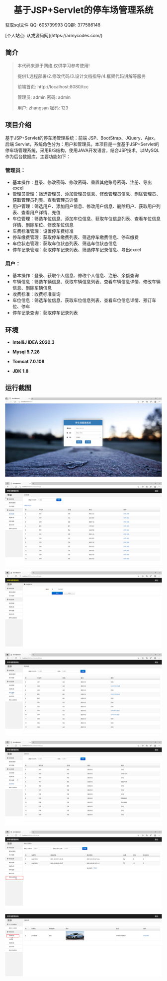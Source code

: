 <p><h1 align="center">基于JSP+Servlet的停车场管理系统</h1></p>

<p> 获取sql文件 QQ: 605739993 QQ群: 377586148 </p>
<p> [个人站点: 从戎源码网](https://armycodes.com/)</p>

## 简介

> 本代码来源于网络,仅供学习参考使用!
>
> 提供1.远程部署/2.修改代码/3.设计文档指导/4.框架代码讲解等服务
>
> 前端首页: http://localhost:8080/tcc
>
> 管理员: admin 密码: admin
>
> 用户: zhangsan 密码: 123
> 

## 项目介绍

基于JSP+Servlet的停车场管理系统：前端 JSP、BootStrap、JQuery、Ajax，后端 Servlet，系统角色分为：用户和管理员。本项目是一套基于JSP+Servlet的停车场管理系统，采用B/S结构，使用JAVA开发语言，结合JSP技术，以MySQL作为后台数据库。主要功能如下：

### 管理员：

- 基本操作：登录、修改密码、修改密码、重置其他账号密码、注册、导出excel
- 管理员管理：筛选管理员、添加管理员信息、修改管理员信息、删除管理员、获取管理员列表、查看管理员详情
- 用户管理：筛选用户、添加用户信息、修改用户信息、删除用户、获取用户列表、查看用户详情、充值
- 车位管理：筛选车位信息、添加车位信息、获取车位信息列表、查看车位信息详情、删除车位、修改车位信息
- 车费标准管理：设置停车费标准
- 停车缴费管理：获取停车缴费列表、筛选停车缴费信息、停车缴费
- 车位状态管理：获取车位状态列表、筛选车位状态信息
- 停车记录管理：获取停车记录列表、筛选停车记录信息、导出excel

### 用户：

- 基本操作：登录、获取个人信息、修改个人信息、注册、余额查询
- 车辆信息：筛选车辆信息、获取车辆信息列表、查看车辆信息详情、修改车辆信息、删除车辆信息
- 收费标准：收费标准查询
- 车位信息：筛选车位信息、获取车位信息列表、查看车位信息详情、预订车位、停车
- 停车记录查询：获取停车记录列表

## 环境

- <b>IntelliJ IDEA 2020.3</b>

- <b>Mysql 5.7.26</b>

- <b>Tomcat 7.0.108</b>

- <b>JDK 1.8</b>


## 运行截图
![](screenshot/1.png)

![](screenshot/2.png)

![](screenshot/3.png)

![](screenshot/4.png)

![](screenshot/5.png)

![](screenshot/6.png)

![](screenshot/7.png)

